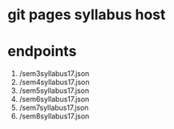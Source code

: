 # git pages syllabus host

# endpoints

1. /sem3syllabus17.json
2. /sem4syllabus17.json
3. /sem5syllabus17.json
4. /sem6syllabus17.json
5. /sem7syllabus17.json
6. /sem8syllabus17.json

